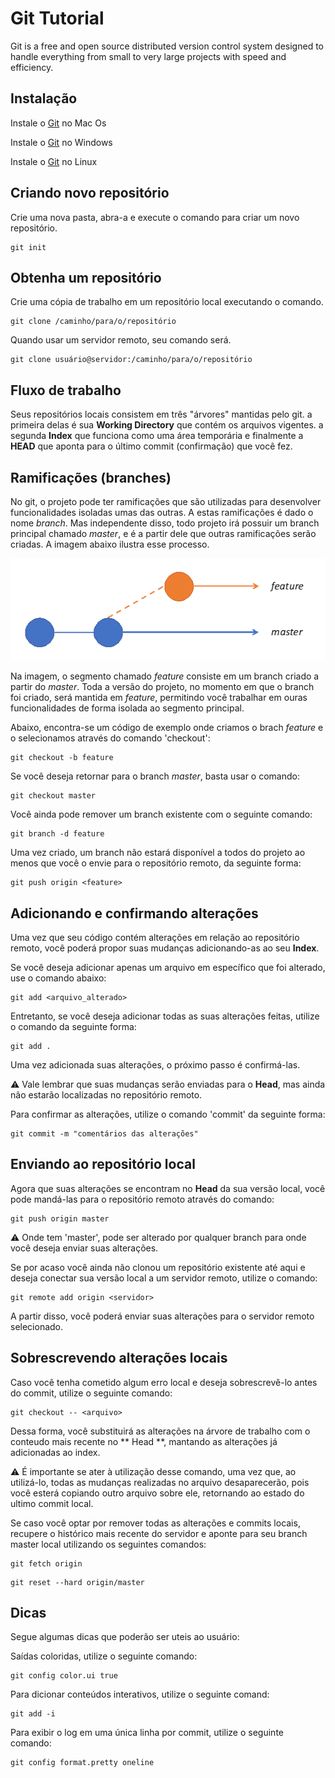 # Git Tutorial

Git is a free and open source distributed version control system designed to handle everything from small to very large projects with speed and efficiency.

## Instalação

Instale o [Git](https://git-scm.com/download/mac) no Mac Os 

Instale o [Git](https://gitforwindows.org/) no Windows 

Instale o [Git](https://book.git-scm.com/download/linux) no Linux

## Criando novo repositório

Crie uma nova pasta, abra-a e execute o comando para criar um novo repositório.

```
git init
```

## Obtenha um repositório

Crie uma cópia de trabalho em um repositório local executando o comando.
```
git clone /caminho/para/o/repositório
```
Quando usar um servidor remoto, seu comando será.
```
git clone usuário@servidor:/caminho/para/o/repositório
```


## Fluxo de trabalho

Seus repositórios locais consistem em três "árvores" mantidas pelo git. a primeira delas é sua **Working Directory** que contém os arquivos vigentes. a segunda **Index** que funciona como uma área temporária e finalmente a **HEAD** que aponta para o último commit (confirmação) que você fez.

## Ramificações (branches)

No git, o projeto pode ter ramificações que são utilizadas para desenvolver funcionalidades isoladas umas das outras. A estas ramificações é dado o nome *branch*.
Mas independente disso, todo projeto irá possuir um branch principal chamado *master*, e é a partir dele que outras ramificações serão criadas. A imagem abaixo ilustra esse processo.

![ilustracao_branches](https://github.com/marcelovidgal/dw20201/blob/master/img-readme-git/exemplo-6.png)

Na imagem, o segmento chamado *feature* consiste em um branch criado a partir do *master*. Toda a versão do projeto, no momento em que o branch foi criado, será mantida em *feature*,
permitindo você trabalhar em ouras funcionalidades de forma isolada ao segmento principal.

Abaixo, encontra-se um código de exemplo onde criamos o brach *feature* e o selecionamos através do comando 'checkout':

```
git checkout -b feature
```

Se você deseja retornar para o branch *master*, basta usar o comando:

```
git checkout master
```

Você ainda pode remover um branch existente com o seguinte comando:

```
git branch -d feature
```

Uma vez criado, um branch não estará disponível a todos do projeto ao menos que você o envie para o repositório remoto, da seguinte forma:

```
git push origin <feature>
```

## Adicionando e confirmando alterações

Uma vez que seu código contém alterações em relação ao repositório remoto,
você poderá propor suas mudanças adicionando-as ao seu **Index**.

Se você deseja adicionar apenas um arquivo em específico que foi alterado, use o comando abaixo:

```
git add <arquivo_alterado> 
```

Entretanto, se você deseja adicionar todas as suas alterações feitas, utilize o comando da seguinte forma:

```
git add .
```

Uma vez adicionada suas alterações, o próximo passo é confirmá-las.

:warning: Vale lembrar que suas mudanças serão enviadas para o **Head**, mas ainda não estarão localizadas no repositório remoto.

Para confirmar as alterações, utilize o comando 'commit' da seguinte forma:

```
git commit -m "comentários das alterações"
```

## Enviando ao repositório local

Agora que suas alterações se encontram no **Head** da sua versão local, você pode mandá-las para o repositório remoto através do comando:

```
git push origin master
```

:warning: Onde tem 'master', pode ser alterado por qualquer branch para onde você deseja enviar suas alterações.

Se por acaso você ainda não clonou um repositório existente até aqui e deseja conectar sua versão local a um servidor remoto, utilize o comando:

```
git remote add origin <servidor>
```

A partir disso, você poderá enviar suas alterações para o servidor remoto selecionado.

## Sobrescrevendo alterações locais

Caso você tenha cometido algum erro local e deseja sobrescrevê-lo antes do commit, utilize o seguinte comando:

```
git checkout -- <arquivo>
```
Dessa forma, você substituirá as alterações na árvore de trabalho com o conteudo mais recente no ** Head **, mantando as alterações já adicionadas ao index.

:warning: É importante se ater à utilização desse comando, uma vez que, ao utilizá-lo, todas as mudanças realizadas no arquivo desaparecerão,  pois você esterá copiando outro arquivo sobre ele, retornando ao estado do ultimo commit local.

Se caso você optar por remover todas as alterações e commits locais, recupere o histórico mais recente do servidor e aponte para seu branch master local utilizando os seguintes comandos:

```
git fetch origin
```
```
git reset --hard origin/master
```

## Dicas

Segue algumas dicas que poderão ser uteis ao usuário:

Saídas coloridas, utilize o seguinte comando:

```
git config color.ui true
```

Para dicionar conteúdos interativos, utilize o seguinte comand:

```
git add -i
```

Para exibir o log em uma única linha por commit, utilize o seguinte comando:

```
git config format.pretty oneline
```


